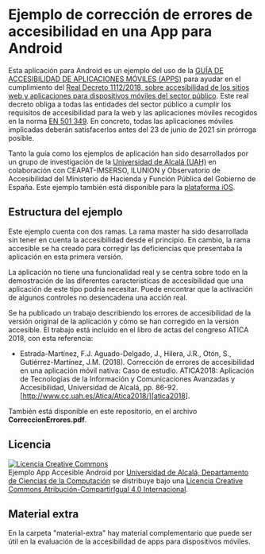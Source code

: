 [guia]: https://administracionelectronica.gob.es/pae_Home/dam/jcr:3746627f-da12-40af-a5f5-20c42bb8c453/2017_Guia_accesibilidad_aplicaciones_moviles_apps.pdf
[rd1112]: https://www.boe.es/diario_boe/txt.php?id=BOE-A-2018-12699
[en301549]: http://www.etsi.org/deliver/etsi_en/301500_301599/301549/01.01.02_60/en_301549v010102p.pdf
[D2016_2102]: https://www.boe.es/doue/2016/327/L00001-00015.pdf
[appacces]: http://tifyc-pmi.cc.uah.es/appacces
[ejemplo_ios]: https://github.com/ctt-gob-es/Ejemplo-App-Accesible-iOS
[atica2018]: http://www.cc.uah.es/Atica/Atica2018/

# Ejemplo de corrección de errores de accesibilidad en una App para Android

Esta aplicación para Android es un ejemplo del uso de la [GUÍA DE ACCESIBILIDAD DE APLICACIONES MÓVILES (APPS)][guia] para ayudar en el cumplimiento del [Real Decreto 1112/2018, sobre accesibilidad de los sitios web y aplicaciones para dispositivos móviles del sector público][rd1112]. Este real decreto obliga a todas las entidades del sector público a cumplir los requisitos de accesibilidad para la web y las aplicaciones móviles recogidos en la norma [EN 501 349][EN301549].
 En concreto, todas las aplicaciones móviles implicadas deberán satisfacerlos antes del 23 de junio de 2021 sin prórroga posible.

 Tanto la guía como los ejemplos de aplicación han sido desarrollados por un grupo de investigación de la [Universidad de Alcalá (UAH)][appacces]
 en colaboración con CEAPAT-IMSERSO, ILUNION y Observatorio de Accesibilidad del Ministerio de Hacienda y Función Pública del Gobierno de España. Este ejemplo también está disponible para la [plataforma iOS][ejemplo_ios].

## Estructura del ejemplo

 Este ejemplo cuenta con dos ramas. La rama master ha sido desarrollada sin tener en cuenta la accesibilidad desde el principio.
 En cambio, la rama accesible se ha creado para corregir las deficiencias que presentaba la aplicación en esta primera versión.

La aplicación no tiene una funcionalidad real y se centra sobre todo en la demostración de las diferentes características de accesibilidad que una aplicación de este tipo podría necesitar. Puede encontrar que la activación de algunos controles no desencadena una acción real.

 Se ha publicado un trabajo describiendo los errores de accesibilidad de la versión original de la aplicación y cómo se han corregido en la versión accesible. 
 El trabajo está incluido en el libro de actas del congreso ATICA 2018, con esta referencia:

 * Estrada-Martínez, F.J. Aguado-Delgado, J., Hilera, J.R., Otón, S., Gutiérrez-Martínez, J.M. (2018). Corrección de errores de accesibilidad en una aplicación móvil nativa: Caso de estudio. ATICA2018: Aplicación de Tecnologías de la Información y Comunicaciones Avanzadas y Accesibilidad, Universidad de Alcalá, pp. 86-92. [http://www.cc.uah.es/Atica/Atica2018/][atica2018]. 

También está disponible en este repositorio, en el archivo **CorreccionErrores.pdf**.

 ## Licencia
 <a rel="license" href="http://creativecommons.org/licenses/by-sa/4.0/"><img alt="Licencia Creative Commons" style="border-width:0" src="https://i.creativecommons.org/l/by-sa/4.0/88x31.png" /></a><br /><span xmlns:dct="http://purl.org/dc/terms/" property="dct:title">Ejemplo App Accesible Android</span> por <a xmlns:cc="http://creativecommons.org/ns#" href="www.cc.uah.es" property="cc:attributionName" rel="cc:attributionURL">Universidad de Alcalá, Departamento de Ciencias de la Computación</a> se distribuye bajo una <a rel="license" href="http://creativecommons.org/licenses/by-sa/4.0/">Licencia Creative Commons Atribución-CompartirIgual 4.0 Internacional</a>.

## Material extra

En la carpeta "material-extra" hay material complementario que puede ser útil en la evaluación de la accesibilidad de apps para dispositivos móviles.